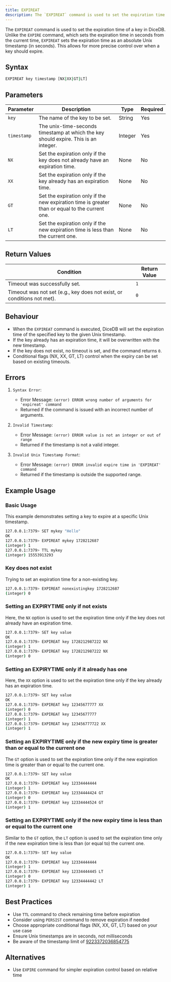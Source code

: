 ```yaml
---
title: EXPIREAT
description: The `EXPIREAT` command is used to set the expiration time of a key in DiceDB. Unlike the `EXPIRE` command, which sets the expiration time in seconds from the current time, `EXPIREAT` sets the expiration time as an absolute Unix timestamp (in seconds). This allows for more precise control over when a key should expire.
---
```


The `EXPIREAT` command is used to set the expiration time of a key in DiceDB. Unlike the `EXPIRE` command, which sets the expiration time in seconds from the current time, `EXPIREAT` sets the expiration time as an absolute Unix timestamp (in seconds). This allows for more precise control over when a key should expire.

## Syntax

```bash
EXPIREAT key timestamp [NX|XX|GT|LT]
```

## Parameters

| Parameter   | Description                                                                                     | Type    | Required |
| ----------- | ----------------------------------------------------------------------------------------------- | ------- | -------- |
| `key`       | The name of the key to be set.                                                                  | String  | Yes      |
| `timestamp` | The unix-time-seconds timestamp at which the key should expire. This is an integer.             | Integer | Yes      |
| `NX`        | Set the expiration only if the key does not already have an expiration time.                    | None    | No       |
| `XX`        | Set the expiration only if the key already has an expiration time.                              | None    | No       |
| `GT`        | Set the expiration only if the new expiration time is greater than or equal to the current one. | None    | No       |
| `LT`        | Set the expiration only if the new expiration time is less than the current one.                | None    | No       |

## Return Values

| Condition                                      | Return Value                                      |
|------------------------------------------------|---------------------------------------------------|
| Timeout was successfully set.                  | `1`                                              |
| Timeout was not set (e.g., key does not exist, or conditions not met).| `0`                                             |

## Behaviour

- When the `EXPIREAT` command is executed, DiceDB will set the expiration time of the specified key to the given Unix timestamp.
- If the key already has an expiration time, it will be overwritten with the new timestamp.
- If the key does not exist, no timeout is set, and the command returns `0`.
- Conditional flags (NX, XX, GT, LT) control when the expiry can be set based on existing timeouts.

## Errors

1. `Syntax Error`:
   - Error Message: `(error) ERROR wrong number of arguments for 'expireat' command`
   - Returned if the command is issued with an incorrect number of arguments.

2. `Invalid Timestamp`:
   - Error Message: `(error) ERROR value is not an integer or out of range`
   - Returned if the timestamp is not a valid integer.

3. `Invalid Unix Timestamp Format`:
   - Error Message: `(error) ERROR invalid expire time in 'EXPIREAT' command`
   - Returned if the timestamp is outside the supported range.

## Example Usage

### Basic Usage
This example demonstrates setting a key to expire at a specific Unix timestamp.

```bash
127.0.0.1:7379> SET mykey "Hello"
OK
127.0.0.1:7379> EXPIREAT mykey 1728212687
(integer) 1
127.0.0.1:7379> TTL mykey
(integer) 15553913293
```

### Key does not exist

Trying to set an expiration time for a non-existing key.

```bash
127.0.0.1:7379> EXPIREAT nonexistingkey 1728212687
(integer) 0
```

### Setting an EXPIRYTIME only if not exists

Here, the `NX` option is used to set the expiration time only if the key does not already have an expiration time.

```bash
127.0.0.1:7379> SET key value
OK
127.0.0.1:7379> EXPIREAT key 1728212987222 NX
(integer) 1
127.0.0.1:7379> EXPIREAT key 1728212987222 NX
(integer) 0
```

### Setting an EXPIRYTIME only if it already has one

Here, the `XX` option is used to set the expiration time only if the key already has an expiration time.

```bash
127.0.0.1:7379> SET key value
OK                                                                           
127.0.0.1:7379> EXPIREAT key 12345677777 XX
(integer) 0
127.0.0.1:7379> EXPIREAT key 12345677777
(integer) 1
127.0.0.1:7379> EXPIREAT key 123456777722 XX 
(integer) 1
```

### Setting an EXPIRYTIME only if the new expiry time is greater than or equal to the current one

The `GT` option is used to set the expiration time only if the new expiration time is greater than or equal to the current one.

```bash
127.0.0.1:7379> SET key value
OK                             
127.0.0.1:7379> EXPIREAT key 12334444444
(integer) 1
127.0.0.1:7379> EXPIREAT key 12334444424 GT 
(integer) 0
127.0.0.1:7379> EXPIREAT key 12334444524 GT 
(integer) 1
```

### Setting an EXPIRYTIME only if the new expiry time is less than or equal to the current one

Similar to the `GT` option, the `LT` option is used to set the expiration time only if the new expiration time is less than (or equal to) the current one.

```bash
127.0.0.1:7379> SET key value
OK          
127.0.0.1:7379> EXPIREAT key 12334444444
(integer) 1
127.0.0.1:7379> EXPIREAT key 12334444445 LT
(integer) 0
127.0.0.1:7379> EXPIREAT key 12334444442 LT
(integer) 1
```

## Best Practices

- Use `TTL` command to check remaining time before expiration
- Consider using `PERSIST` command to remove expiration if needed
- Choose appropriate conditional flags (NX, XX, GT, LT) based on your use case
- Ensure Unix timestamps are in seconds, not milliseconds
- Be aware of the timestamp limit of [9223372036854775](https://github.com/DiceDB/dice/blob/b74dc8ffd5e518eaa9b82020d2b25a592c6472d4/internal/eval/eval.go#L69)

## Alternatives

- Use `EXPIRE` command for simpler expiration control based on relative time